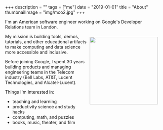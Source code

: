+++
description = ""
tags = ["me"]
date = "2019-01-01"
title = "About"
thumbnailImage = "img/mco2.jpg"
+++

I'm an American software engineer working on Google's Developer Relations team in London.
<!--more-->
<img height="220px" style="margin:10px" src="/img/mco2.jpg" align="right">
My mission is building tools, demos, tutorials, and other educational artifacts to make computing and data science more accessible and inclusive.

Before joining Google, I spent 30 years building products and managing engineering teams in the Telecom industry (Bell Labs, AT&T, Lucent Technologies, and Alcatel-Lucent).

Things I'm interested in:

* teaching and learning
* productivity science and study hacks
* computing, math, and puzzles
* books, music, theater, and film
